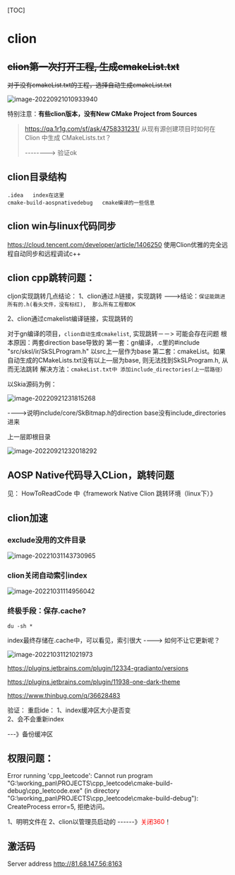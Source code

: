 [TOC]



# clion



## ~~clion第一次打开工程, 生成cmakeList.txt~~

~~对于没有cmakeList.txt的工程，选择自动生成cmakeList.txt~~



![image-20220921010933940](clion.assets/image-20220921010933940.png)



特别注意：**有些clion版本，没有New CMake Project from Sources**

> https://qa.1r1g.com/sf/ask/4758331231/           从现有源创建项目时如何在 Clion 中生成 CMakeLists.txt？
>
> --------> 验证ok





## clion目录结构

```
.idea   index在这里
cmake-build-aospnativedebug   cmake编译的一些信息

```

## clion  win与linux代码同步

https://cloud.tencent.com/developer/article/1406250   使用Clion优雅的完全远程自动同步和远程调试c++

## clion   cpp跳转问题：

cljon实现跳转几点结论：
1、clion通过.h链接，实现跳转
   --->结论：`保证能跳进所有的.h(看头文件，没有标红),  那么所有工程都OK`

 2、clion通过cmakelist编译链接，实现跳转的

对于gn编译的项目，`clion自动生成cmakelist`,   实现跳转－－> 可能会存在问题
根本原因：两套direction  base导致的
第一套：gn编译，.c里的#include "src/sksl/ir/SkSLProgram.h" 以src上一层作为base
第二套：cmakeList。如果自动生成的CMakeLists.txt没有以上—层为base, 则无法找到SkSLProgram.h, 从而无法跳转
解决方法：`cmakeList.txt中 添加include_directories(上一层路径）`

以Skia源码为例：

![image-20220921231815268](clion.assets/image-20220921231815268.png)

---->说明include/core/SkBitmap.h的direction base没有include_directories进来

上一层即根目录

![image-20220921232018292](clion.assets/image-20220921232018292.png)

## AOSP Native代码导入CLion，跳转问题

见： HowToReadCode  中《framework Native Clion 跳转环境（linux下）》





## clion加速



### exclude没用的文件目录

![image-20221031143730965](clion.assets/image-20221031143730965.png)

### clion关闭自动索引index

![image-20221031114956042](clion.assets/image-20221031114956042.png)



### 终极手段：保存.cache?

```
du -sh *
```

index最终存储在.cache中，可以看见，索引很大  ----> 如何不让它更新呢？

![image-20221031121021973](clion.assets/image-20221031121021973.png)

https://plugins.jetbrains.com/plugin/12334-gradianto/versions

https://plugins.jetbrains.com/plugin/11938-one-dark-theme

https://www.thinbug.com/q/36628483



验证： 
重启ide：
1、index缓冲区大小是否变  
2、会不会重新index

---》备份缓冲区

## 权限问题：

Error running 'cpp_leetcode': Cannot run program "G:\working_pan\PROJECTS\cpp_leetcode\cmake-build-debug\cpp_leetcode.exe" (in directory "G:\working_pan\PROJECTS\cpp_leetcode\cmake-build-debug"): CreateProcess error=5, 拒绝访问。

1、明明文件在  2、clion以管理员启动的
------》<font color='red'>关闭360</font>！



## 激活码

Server address http://81.68.147.56:8163